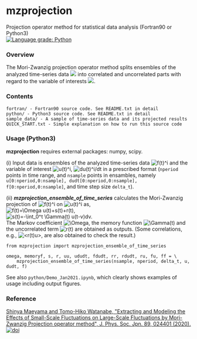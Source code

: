   mzprojection
=================

Projection operator method for statistical data analysis (Fortran90 or Python3)  
[![Language grade: Python](https://img.shields.io/lgtm/grade/python/g/smaeyama/mzprojection.svg?logo=lgtm&logoWidth=18)](https://lgtm.com/projects/g/smaeyama/mzprojection/context:python)


### Overview ###

The Mori-Zwanzig projection operator method splits ensembles of the analyzed time-series data <img src="https://latex.codecogs.com/gif.latex?f(t)^i" /> into correlated and uncorrelated parts with regard to the variable of interests <img src="https://latex.codecogs.com/gif.latex?u(t)^i" />.


### Contents ###

    fortran/ - Fortran90 source code. See README.txt in detail  
    python/ - Python3 source code. See README.txt in detail  
    sample_data/ - A sample of time-series data and its projected results  
    QUICK_START.txt - Simple explanation on how to run this source code  
    
    
### Usage (Python3) ###
**mzprojection** requires external packages: numpy, scipy.

(i) Input data is ensembles of the analyzed time-series data <img src="https://latex.codecogs.com/gif.latex?f(t)^i" alt="f(t)^i" /> and the variable of interest <img src="https://latex.codecogs.com/gif.latex?u(t)^i" alt="u(t)^i" />, <img src="https://latex.codecogs.com/gif.latex?du(t)^i/dt" alt="du(t)^i/dt" /> in a prescribed format (`nperiod` points in time range, and `nsample` points in ensambles, namely `u[0:nperiod,0:nsample], dudt[0:nperiod,0:nsample], f[0:nperiod,0:nsample]`, and time step size `delta_t`).  

(ii) ***mzprojection_ensemble_of_time_series*** calculates the Mori-Zwanzig projection of <img src="https://latex.codecogs.com/gif.latex?f(t)^i" alt="f(t)^i" /> on <img src="https://latex.codecogs.com/gif.latex?u(t)^i" alt="u(t)^i" /> as,  
  <img src="https://latex.codecogs.com/gif.latex?f(t)=\Omega&space;u(t)+s(t)+r(t)," alt="f(t)=\Omega u(t)+s(t)+r(t)," />  
  <img src="https://latex.codecogs.com/gif.latex?s(t)=-\int_0^t&space;\Gamma(t)&space;u(t-v)dv." alt="s(t)=-\int_0^t \Gamma(t) u(t-v)dv." />  
The Markov coefficient <img src="https://latex.codecogs.com/gif.latex?\Omega" alt="\Omega" />, the memory function <img src="https://latex.codecogs.com/gif.latex?\Gamma(t)" alt="\Gamma(t)" /> and the uncorrelated term <img src="https://latex.codecogs.com/gif.latex?r(t)" alt="r(t)" /> are obtained as outputs.
(Some correlations, e.g., <img src="https://latex.codecogs.com/gif.latex?\langle&space;r(t)u&space;\rangle" alt="<r(t)u>" />, are also obtained to check the result.)
```
from mzprojection import mzprojection_ensemble_of_time_series

omega, memoryf, s, r, uu, ududt, fdudt, rr, rdudt, ru, fu, ff = \
    mzprojection_ensemble_of_time_series(nsample, nperiod, delta_t, u, dudt, f)
```

See also `python/Demo_Jan2021.ipynb`, which clearly shows examples of usage including output figures.


### Reference ###

[Shinya Maeyama and Tomo-Hiko Watanabe, "Extracting and Modeling the Effects of Small-Scale Fluctuations on Large-Scale Fluctuations by Mori-Zwanzig Projection operator method", J. Phys. Soc. Jpn. 89, 024401 (2020).](https://doi.org/10.7566/JPSJ.89.024401)  
[![doi](https://img.shields.io/badge/doi-10.7566/JPSJ.89.024401-5077AB.svg)](https://doi.org/10.7566/JPSJ.89.024401)


